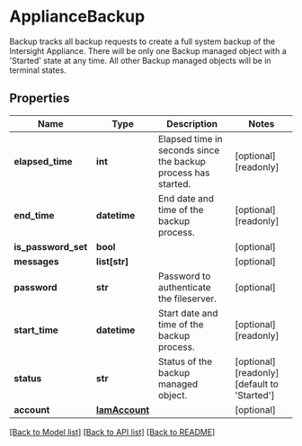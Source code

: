 # ApplianceBackup

Backup tracks all backup requests to create a full system backup of the Intersight Appliance. There will be only one Backup managed object with a 'Started' state at any time. All other Backup managed objects will be in terminal states. 
## Properties
Name | Type | Description | Notes
------------ | ------------- | ------------- | -------------
**elapsed_time** | **int** | Elapsed time in seconds since the backup process has started.   | [optional] [readonly] 
**end_time** | **datetime** | End date and time of the backup process.   | [optional] [readonly] 
**is_password_set** | **bool** |  | [optional] 
**messages** | **list[str]** |  | [optional] 
**password** | **str** | Password to authenticate the fileserver.   | [optional] 
**start_time** | **datetime** | Start date and time of the backup process.   | [optional] [readonly] 
**status** | **str** | Status of the backup managed object.    | [optional] [readonly] [default to 'Started']
**account** | [**IamAccount**](.md) |  | [optional] 

[[Back to Model list]](../README.md#documentation-for-models) [[Back to API list]](../README.md#documentation-for-api-endpoints) [[Back to README]](../README.md)


